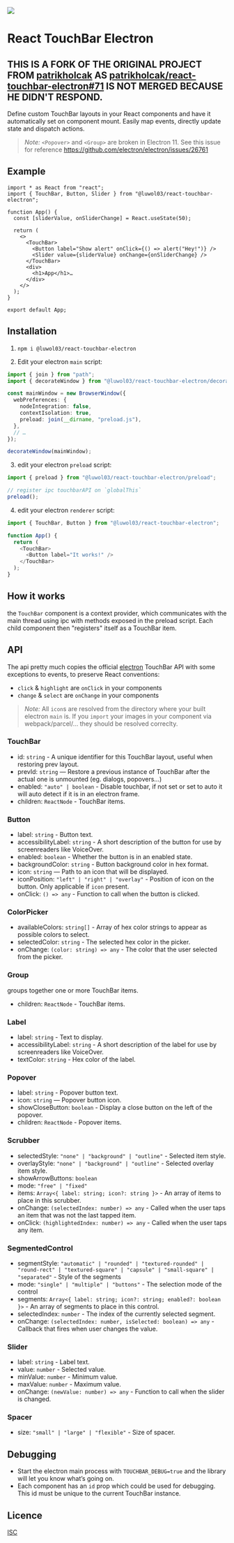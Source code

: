 ![](https://repository-images.githubusercontent.com/93372157/8c28ef00-575d-11eb-83fd-8840c4de6be3)

# React TouchBar Electron

## THIS IS A FORK OF THE ORIGINAL PROJECT FROM [patrikholcak](https://github.com/patrikholcak/react-touchbar-electron) AS [patrikholcak/react-touchbar-electron#71](https://github.com/patrikholcak/react-touchbar-electron/pull/72) IS NOT MERGED BECAUSE HE DIDN'T RESPOND.

Define custom TouchBar layouts in your React components and have it automatically set on component mount. Easily map events, directly update state and dispatch actions.

> _Note:_ `<Popover>` and `<Group>` are broken in Electron 11. See this issue for reference https://github.com/electron/electron/issues/26761

## Example

```tsx
import * as React from "react";
import { TouchBar, Button, Slider } from "@luwol03/react-touchbar-electron";

function App() {
  const [sliderValue, onSliderChange] = React.useState(50);

  return (
    <>
      <TouchBar>
        <Button label="Show alert" onClick={() => alert("Hey!")} />
        <Slider value={sliderValue} onChange={onSliderChange} />
      </TouchBar>
      <div>
        <h1>App</h1>…
      </div>
    </>
  );
}

export default App;
```

## Installation

1. `npm i @luwol03/react-touchbar-electron`

2. Edit your electron `main` script:

```ts
import { join } from "path";
import { decorateWindow } from "@luwol03/react-touchbar-electron/decorate-window";

const mainWindow = new BrowserWindow({
  webPreferences: {
    nodeIntegration: false,
    contextIsolation: true,
    preload: join(__dirname, "preload.js"),
  },
  // …
});

decorateWindow(mainWindow);
```

3. edit your electron `preload` script:

```js
import { preload } from "@luwol03/react-touchbar-electron/preload";

// register ipc touchbarAPI on `globalThis`
preload();
```

4. edit your electron `renderer` script:

```js
import { TouchBar, Button } from "@luwol03/react-touchbar-electron";

function App() {
  return (
    <TouchBar>
      <Button label="It works!" />
    </TouchBar>
  );
}
```

## How it works

the `TouchBar` component is a context provider, which communicates with the main thread using ipc with methods exposed in the preload script. Each child component then "registers" itself as a TouchBar item.

## API

The api pretty much copies the official [electron](https://github.com/electron/electron/blob/master/docs/api/touch-bar.md)
TouchBar API with some exceptions to events, to preserve React conventions:

- `click` & `highlight` are `onClick` in your components
- `change` & `select` are `onChange` in your components

> _Note:_ All `icon`s are resolved from the directory where your built electron `main` is. If you `import` your images in your component via webpack/parcel/… they should be resolved correclty.

### TouchBar

- id: `string` - A unique identifier for this TouchBar layout, useful when restoring prev layout.
- prevId: `string` — Restore a previous instance of TouchBar after the actual one is unmounted (eg. dialogs, popovers…)
- enabled: `"auto" | boolean` - Disable touchbar, if not set or set to auto it will auto detect if it is in an electron frame.
- children: `ReactNode` - TouchBar items.

### Button

- label: `string` - Button text.
- accessibilityLabel: `string` - A short description of the button for use by screenreaders like VoiceOver.
- enabled: `boolean` - Whether the button is in an enabled state.
- backgroundColor: `string` - Button background color in hex format.
- icon: `string` — Path to an icon that will be displayed.
- iconPosition: `"left" | "right" | "overlay"` - Position of icon on the button. Only applicable if `icon` present.
- onClick: `() => any` - Function to call when the button is clicked.

### ColorPicker

- availableColors: `string[]` - Array of hex color strings to appear as possible colors to select.
- selectedColor: `string` - The selected hex color in the picker.
- onChange: `(color: string) => any` - The color that the user selected from the picker.

### Group

groups together one or more TouchBar items.

- children: `ReactNode` - TouchBar items.

### Label

- label: `string` - Text to display.
- accessibilityLabel: `string` - A short description of the label for use by screenreaders like VoiceOver.
- textColor: `string` - Hex color of the label.

### Popover

- label: `string` - Popover button text.
- icon: `string` — Popover button icon.
- showCloseButton: `boolean` - Display a close button on the left of the popover.
- children: `ReactNode` - Popover items.

### Scrubber

- selectedStyle: `"none" | "background" | "outline"` - Selected item style.
- overlayStyle: `"none" | "background" | "outline"` - Selected overlay item style.
- showArrowButtons: `boolean`
- mode: `"free" | "fixed"`
- items: `Array<{ label: string; icon?: string }>` - An array of items to place in this scrubber.
- onChange: `(selectedIndex: number) => any` - Called when the user taps an item that was not the last tapped item.
- onClick: `(highlightedIndex: number) => any` - Called when the user taps any item.

### SegmentedControl

- segmentStyle: `"automatic" | "rounded" | "textured-rounded" | "round-rect" | "textured-square" | "capsule" | "small-square" | "separated"` - Style of the segments
- mode: `"single" | "multiple" | "buttons"` - The selection mode of the control
- segments: `Array<{ label: string; icon?: string; enabled?: boolean }>` - An array of segments to place in this control.
- selectedIndex: `number` - The index of the currently selected segment.
- onChange: `(selectedIndex: number, isSelected: boolean) => any` - Callback that fires when user changes the value.

### Slider

- label: `string` - Label text.
- value: `number` - Selected value.
- minValue: `number` - Minimum value.
- maxValue: `number` - Maximum value.
- onChange: `(newValue: number) => any` - Function to call when the slider is changed.

### Spacer

- size: `"small" | "large" | "flexible"` - Size of spacer.

## Debugging

- Start the electron main process with `TOUCHBAR_DEBUG=true` and the library will let you know what’s going on.
- Each component has an `id` prop which could be used for debugging. This id must be unique to the current TouchBar instance.

## Licence

[ISC](./LICENSE.md)
